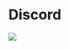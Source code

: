 # Discord
[![](https://discord.c99.nl/widget/theme-5/391973133965328385.png)](https://discord.com/users/391973133965328385)
